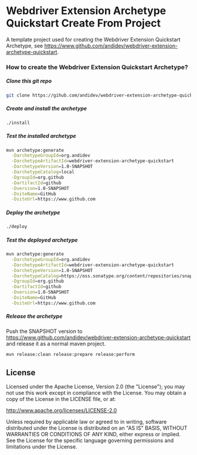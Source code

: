 Webdriver Extension Archetype Quickstart Create From Project
===================

A template project used for creating the Webdriver Extension Quickstart Archetype, see https://www.github.com/andidev/webdriver-extension-archetype-quickstart.

### How to create the Webdriver Extension Quickstart Archetype?

##### Clone this git repo
~~~ sh
git clone https://gihub.com/andidev/webdriver-extension-archetype-quickstart-create-from-project.git
~~~

##### Create and install the archetype
~~~ sh
./install
~~~

##### Test the installed archetype
~~~ sh
mvn archetype:generate                                                                                 \
  -DarchetypeGroupId=org.andidev                                                                       \
  -DarchetypeArtifactId=webdriver-extension-archetype-quickstart                                       \
  -DarchetypeVersion=1.0-SNAPSHOT                                                                      \
  -DarchetypeCatalog=local                                                                             \
  -DgroupId=org.github                                                                                 \
  -DartifactId=github                                                                                  \
  -Dversion=1.0-SNAPSHOT                                                                               \
  -DsiteName=GitHub                                                                                    \
  -DsiteUrl=https://www.github.com
~~~

##### Deploy the archetype
~~~ sh
./deploy
~~~

##### Test the deployed archetype
~~~ sh
mvn archetype:generate                                                                                 \
  -DarchetypeGroupId=org.andidev                                                                       \
  -DarchetypeArtifactId=webdriver-extension-archetype-quickstart                                       \
  -DarchetypeVersion=1.0-SNAPSHOT                                                                      \
  -DarchetypeCatalog=https://oss.sonatype.org/content/repositories/snapshots/archetype-catalog.xml     \
  -DgroupId=org.github                                                                                 \
  -DartifactId=github                                                                                  \
  -Dversion=1.0-SNAPSHOT                                                                               \
  -DsiteName=GitHub                                                                                    \
  -DsiteUrl=https://www.github.com
~~~

##### Release the archetype
Push the SNAPSHOT version to https://www.github.com/andidev/webdriver-extension-archetype-quickstart and release it as a normal maven project.
~~~ sh
mvn release:clean release:prepare release:perform
~~~

## License

Licensed under the Apache License, Version 2.0 (the "License");
you may not use this work except in compliance with the License.
You may obtain a copy of the License in the LICENSE file, or at:

   http://www.apache.org/licenses/LICENSE-2.0

Unless required by applicable law or agreed to in writing, software
distributed under the License is distributed on an "AS IS" BASIS,
WITHOUT WARRANTIES OR CONDITIONS OF ANY KIND, either express or implied.
See the License for the specific language governing permissions and
limitations under the License.